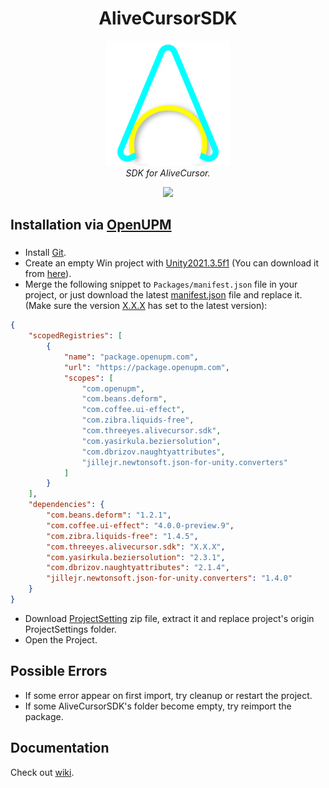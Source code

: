 <h1 align="center">AliveCursorSDK</h1>

<p align="center">
    <img src="https://github.com/Threeyes/AliveCursorSDK/blob/main/Threeyes/SDK/Textures/ACSDK%20Icon.png?raw=true" alt="Logo" width="200px" height="200px" />
    <br />
    <i>SDK for AliveCursor.</i>
</p>


<p align="center">
	<a href="https://openupm.com/packages/com.threeyes.alivecursor.sdk/"><img src="https://img.shields.io/npm/v/com.threeyes.alivecursor.sdk?label=openupm&amp;registry_uri=https://package.openupm.com" /></a>
</p>

## Installation via [OpenUPM](https://openupm.com/packages/com.threeyes.alivecursor.sdk/)

### 

+ Install [Git](https://git-scm.com/).
+ Create an empty Win project with [Unity2021.3.5f1](https://download.unity3d.com/download_unity/40eb3a945986/UnityDownloadAssistant-2021.3.5f1.exe) (You can download it from [here](https://unity3d.com/get-unity/download/archive)).
+ Merge the following snippet to `Packages/manifest.json` file in your project, or just download the latest [manifest.json](https://raw.githubusercontent.com/Threeyes/AliveCursorSDK/main/ProjectConfig~/manifest.json) file and replace it. (Make sure the version <u>X.X.X</u> has set to the latest version):
```json
{
    "scopedRegistries": [
        {
            "name": "package.openupm.com",
            "url": "https://package.openupm.com",
            "scopes": [
                "com.openupm",
                "com.beans.deform",
                "com.coffee.ui-effect",
                "com.zibra.liquids-free",
                "com.threeyes.alivecursor.sdk",
                "com.yasirkula.beziersolution",
                "com.dbrizov.naughtyattributes",
                "jillejr.newtonsoft.json-for-unity.converters"
            ]
        }
    ],
    "dependencies": {
        "com.beans.deform": "1.2.1",
        "com.coffee.ui-effect": "4.0.0-preview.9",
        "com.zibra.liquids-free": "1.4.5",
        "com.threeyes.alivecursor.sdk": "X.X.X",
        "com.yasirkula.beziersolution": "2.3.1",
        "com.dbrizov.naughtyattributes": "2.1.4",
        "jillejr.newtonsoft.json-for-unity.converters": "1.4.0"
    }
}
```
+ Download [ProjectSetting](https://raw.githubusercontent.com/Threeyes/AliveCursorSDK/main/ProjectConfig~/ProjectSettings.zip) zip file, extract it and replace project's origin ProjectSettings folder.
+ Open the Project.

## Possible Errors
+ If some error appear on first import, try cleanup or restart the project.
+ If some AliveCursorSDK's folder become empty, try reimport the package.

## Documentation
Check out [wiki](https://github.com/Threeyes/AliveCursorSDK/wiki).
